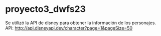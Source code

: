 # proyecto3_dwfs23
Se utilizó la API de disney para obtener la información de los personajes.
API: http://api.disneyapi.dev/character?page=1&pageSize=50
